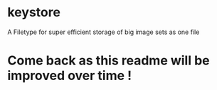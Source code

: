 # keystore

A Filetype for super efficient storage of big image sets as one file

# Come back as this readme will be improved over time !
